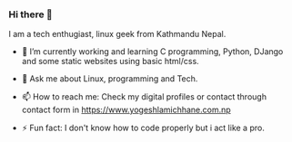 ### Hi there 👋
I am a tech enthugiast, linux geek from Kathmandu Nepal.
<!--
**YogeshLamichhane/YogeshLamichhane** is a ✨ _special_ ✨ repository because its `README.md` (this file) appears on your GitHub profile.
Here are some ideas to get you started:
-->
- 🔭 I’m currently working and learning C programming, Python, DJango and some static websites using basic html/css.

- 💬 Ask me about Linux, programming and Tech.
- 📫 How to reach me: Check my digital profiles or contact through contact form in https://www.yogeshlamichhane.com.np
- ⚡ Fun fact: I don't know how to code properly but i act like a pro.
